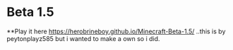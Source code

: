# Beta 1.5
**Play it here  https://herobrineboy.github.io/Minecraft-Beta-1.5/
..this is by peytonplayz585 but i wanted to make a own so i did. 

